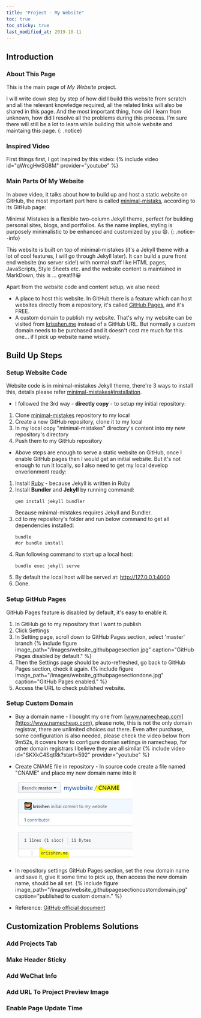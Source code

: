 ```yaml
---
title: "Project - My Website"
toc: true
toc_sticky: true
last_modified_at: 2019-10-11
---
```


## Introduction

### About This Page

This is the main page of *My Website* project.

I will write down step by step of how did I build this website from scratch and all the relevant knowledge required, all the related links will also be shared in this page. And the most important thing, how did I learn from unknown, how did I resolve all the problems during this process. I'm sure there will still be a lot to learn while building this whole website and maintaing this page. 
{: .notice}

### Inspired Video

First things first, I got inspired by this video:
{% include video id="qWrcgHwSG8M" provider="youtube" %}

### Main Parts Of My Website

In above video, it talks about how to build up and host a static website on GitHub, the most important part here is called [minimal-mistaks](https://github.com/mmistakes/minimal-mistakes), according to its GitHub page:

Minimal Mistakes is a flexible two-column Jekyll theme, perfect for building personal sites, blogs, and portfolios. As the name implies, styling is purposely minimalistic to be enhanced and customized by you 😄.
{: .notice--info}

This website is built on top of minimal-mistakes (it's a Jekyll theme with a lot of cool features, I will go through Jekyll later). It can build a pure front end website (no server side!) with normal stuff like HTML pages, JavaScripts, Style Sheets etc. and the website content is maintained in MarkDown, this is ... great!!!😀 

Apart from the website code and content setup, we also need:

- A place to host this website. In GitHub there is a feature which can host websites directly from a repository, it's called [GitHub Pages](https://pages.github.com/), and it's FREE.
- A custom domain to publish my website. That's why my website can be visited from [krisshen.me](https://krisshen.me) instead of a GitHub URL. But normally a custom domain needs to be purchased and it doesn't cost me much for this one... if I pick up website name wisely.

## Build Up Steps

### Setup Website Code

Website code is in minimal-mistakes Jekyll theme, there're 3 ways to install this, details please refer [minimal-mistakes#installation](https://github.com/mmistakes/minimal-mistakes#installation).

- I followed the 3rd way - **directly copy** - to setup my initial repository:
1. Clone [minimal-mistakes](https://github.com/mmistakes/minimal-mistakes) repository to my local
2. Create a new GitHub repository, clone it to my local
3. In my local copy "minimal-mistakes" directory's content into my new repository's directory
4. Push them to my GitHub repository

- Above steps are enough to serve a static website on GitHub, once I enable GitHub pages then I would get an initial website. But it's not enough to run it locally, so I also need to get my local develop enverionment ready:
1. Install [Ruby](https://jekyllrb.com/docs/installation/) - because Jekyll is written in Ruby
2. Install **Bundler** and **Jekyll** by running command:
    ```
    gem install jekyll bundler
    ```
    Because minimal-mistakes requires Jekyll and Bundler.
3. cd to my repository's folder and run below command to get all dependencies installed:
   ```
   bundle
   #or bundle install
   ```
4. Run following command to start up a local host:
   ```
   bundle exec jekyll serve
   ```
5. By default the local host will be served at: http://127.0.0.1:4000
6. Done.

### Setup GitHub Pages

GitHub Pages feature is disabled by default, it's easy to enable it.

1. In GitHub go to my repository that I want to publish
2. Click Settings
3. In Setting page, scroll down to GitHub Pages section, select 'master' branch
    {% include figure image_path="/images/website_githubpagesection.jpg" caption="GitHub Pages disabled by default." %}
4. Then the Settings page should be auto-refreshed, go back to GitHub Pages section, check it again.
    {% include figure image_path="/images/website_githubpagesectiondone.jpg" caption="GitHub Pages enabled." %}
5. Access the URL to check published website.

### Setup Custom Domain

- Buy a domain name - I bought my one from [www.namecheap.com](https://www.namecheap.com), please note, this is not the only domain registrar, there are unlimited choices out there. Even after purchase, some configuration is also needed, please check the video below from 9m52s, it covers how to configure domian settings in namecheap, for other domain registrars I believe they are all similar
    {% include video id="SKXkC4SqtRk?start=592" provider="youtube" %}
- Create CNAME file in repository - In source code create a file named "CNAME" and place my new domain name into it 
    
    ![CNAME](/images/CNAME.jpg)

- In repository settings GitHub Pages section, set the new domain name and save it, give it some time to pick up, then access the new domain name, should be all set.
    {% include figure image_path="/images/website_githubpagesectioncustomdomain.jpg" caption="published to custom domain." %}  

- Reference: [GitHub official document](https://help.github.com/en/articles/managing-a-custom-domain-for-your-github-pages-site)

## Customization Problems Solutions

### Add Projects Tab

### Make Header Sticky

### Add WeChat Info

### Add URL To Project Preview Image

### Enable Page Update Time